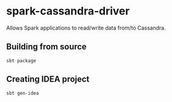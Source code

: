 spark-cassandra-driver
======================

Allows Spark applications to read/write data from/to Cassandra.

Building from source
--------------------

`sbt package`

Creating IDEA project
---------------------

`sbt gen-idea`
 
